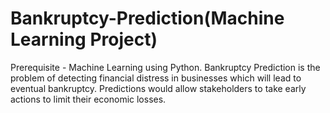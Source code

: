 # Bankruptcy-Prediction(Machine Learning Project)
Prerequisite - Machine Learning using Python. 
Bankruptcy Prediction is the problem of detecting financial distress in businesses which will lead to eventual bankruptcy. 
Predictions would allow stakeholders to take early actions to limit their economic losses.
